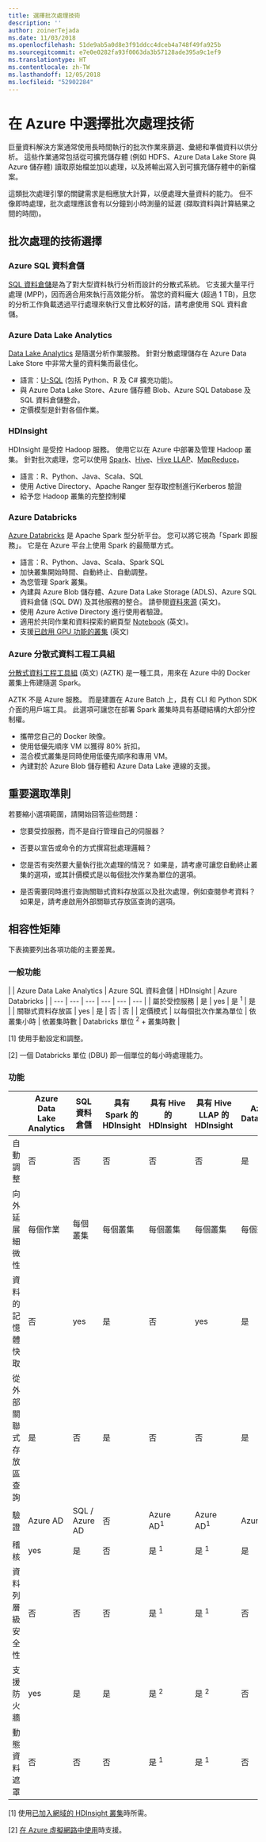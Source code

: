 ```yaml
---
title: 選擇批次處理技術
description: ''
author: zoinerTejada
ms.date: 11/03/2018
ms.openlocfilehash: 51de9ab5a0d8e3f91ddcc4dceb4a748f49fa925b
ms.sourcegitcommit: e7e0e0282fa93f0063da3b57128ade395a9c1ef9
ms.translationtype: HT
ms.contentlocale: zh-TW
ms.lasthandoff: 12/05/2018
ms.locfileid: "52902284"
---
```

# <a name="choosing-a-batch-processing-technology-in-azure"></a>在 Azure 中選擇批次處理技術

巨量資料解決方案通常使用長時間執行的批次作業來篩選、彙總和準備資料以供分析。 這些作業通常包括從可擴充儲存體 (例如 HDFS、Azure Data Lake Store 與 Azure 儲存體) 讀取原始檔並加以處理，以及將輸出寫入到可擴充儲存體中的新檔案。 

這類批次處理引擎的關鍵需求是相應放大計算，以便處理大量資料的能力。 但不像即時處理，批次處理應該會有以分鐘到小時測量的延遲 (擷取資料與計算結果之間的時間)。

## <a name="technology-choices-for-batch-processing"></a>批次處理的技術選擇

### <a name="azure-sql-data-warehouse"></a>Azure SQL 資料倉儲

[SQL 資料倉儲](/azure/sql-data-warehouse/)是為了對大型資料執行分析而設計的分散式系統。 它支援大量平行處理 (MPP)，因而適合用來執行高效能分析。 當您的資料龐大 (超過 1 TB)，且您的分析工作負載透過平行處理來執行又會比較好的話，請考慮使用 SQL 資料倉儲。

### <a name="azure-data-lake-analytics"></a>Azure Data Lake Analytics

[Data Lake Analytics](/azure/data-lake-analytics/data-lake-analytics-overview) 是隨選分析作業服務。 針對分散處理儲存在 Azure Data Lake Store 中非常大量的資料集而最佳化。 

- 語言：[U-SQL](/azure/data-lake-analytics/data-lake-analytics-u-sql-get-started) (包括 Python、R 及 C# 擴充功能)。
-  與 Azure Data Lake Store、Azure 儲存體 Blob、Azure SQL Database 及 SQL 資料倉儲整合。
- 定價模型是針對各個作業。

### <a name="hdinsight"></a>HDInsight

HDInsight 是受控 Hadoop 服務。 使用它以在 Azure 中部署及管理 Hadoop 叢集。 針對批次處理，您可以使用 [Spark](/azure/hdinsight/spark/apache-spark-overview)、[Hive](/azure/hdinsight/hadoop/hdinsight-use-hive)、[Hive LLAP](/azure/hdinsight/interactive-query/apache-interactive-query-get-started)、[MapReduce](/azure/hdinsight/hadoop/hdinsight-use-mapreduce)。

- 語言：R、Python、Java、Scala、SQL
- 使用 Active Directory、Apache Ranger 型存取控制進行Kerberos 驗證
- 給予您 Hadoop 叢集的完整控制權

### <a name="azure-databricks"></a>Azure Databricks 

[Azure Databricks](/azure/azure-databricks/) 是 Apache Spark 型分析平台。 您可以將它視為「Spark 即服務」。 它是在 Azure 平台上使用 Spark 的最簡單方式。  

- 語言：R、Python、Java、Scala、Spark SQL
- 加快叢集開始時間、自動終止、自動調整。
- 為您管理 Spark 叢集。
- 內建與 Azure Blob 儲存體、Azure Data Lake Storage (ADLS)、Azure SQL 資料倉儲 (SQL DW) 及其他服務的整合。 請參閱[資料來源](https://docs.azuredatabricks.net/spark/latest/data-sources/index.html) (英文)。
- 使用 Azure Active Directory 進行使用者驗證。
- 適用於共同作業和資料探索的網頁型 [Notebook](https://docs.azuredatabricks.net/user-guide/notebooks/index.html) (英文)。 
- 支援[已啟用 GPU 功能的叢集](https://docs.azuredatabricks.net/user-guide/clusters/gpu.html) (英文)

### <a name="azure-distributed-data-engineering-toolkit"></a>Azure 分散式資料工程工具組 

[分散式資料工程工具組](https://github.com/azure/aztk) (英文) (AZTK) 是一種工具，用來在 Azure 中的 Docker 叢集上佈建隨選 Spark。 

AZTK 不是 Azure 服務。 而是建置在 Azure Batch 上，具有 CLI 和 Python SDK 介面的用戶端工具。 此選項可讓您在部署 Spark 叢集時具有基礎結構的大部分控制權。

- 攜帶您自己的 Docker 映像。
- 使用低優先順序 VM 以獲得 80% 折扣。
- 混合模式叢集是同時使用低優先順序和專用 VM。
- 內建對於 Azure Blob 儲存體和 Azure Data Lake 連線的支援。

## <a name="key-selection-criteria"></a>重要選取準則

若要縮小選項範圍，請開始回答這些問題：

- 您要受控服務，而不是自行管理自己的伺服器？

- 否要以宣告或命令的方式撰寫批處理邏輯？

- 您是否有突然要大量執行批次處理的情況？ 如果是，請考慮可讓您自動終止叢集的選項，或其計價模式是以每個批次作業為單位的選項。

- 是否需要同時進行查詢關聯式資料存放區以及批次處理，例如查閱參考資料？ 如果是，請考慮啟用外部關聯式存放區查詢的選項。

## <a name="capability-matrix"></a>相容性矩陣

下表摘要列出各項功能的主要差異。 

### <a name="general-capabilities"></a>一般功能

| | Azure Data Lake Analytics | Azure SQL 資料倉儲 | HDInsight | Azure Databricks |
| --- | --- | --- | --- | --- | --- |
| 屬於受控服務 | 是 | yes | 是 <sup>1</sup> | 是 | 
| 關聯式資料存放區 | yes | 是 | 否 | 否 |
| 定價模式 | 以每個批次作業為單位 | 依叢集小時 | 依叢集時數 | Databricks 單位 <sup>2</sup> + 叢集時數 |

[1] 使用手動設定和調整。

[2] 一個 Databricks 單位 (DBU) 即一個單位的每小時處理能力。

### <a name="capabilities"></a>功能

| | Azure Data Lake Analytics | SQL 資料倉儲 | 具有 Spark 的 HDInsight | 具有 Hive 的 HDInsight | 具有 Hive LLAP 的 HDInsight | Azure Databricks |
| --- | --- | --- | --- | --- | --- | --- |
| 自動調整 | 否 | 否 | 否 | 否 | 否 | 是 |
| 向外延展細微性  | 每個作業 | 每個叢集 | 每個叢集 | 每個叢集 | 每個叢集 | 每個叢集 |
| 資料的記憶體快取 | 否 | yes | 是 | 否 | yes | 是 |
| 從外部關聯式存放區查詢 | 是 | 否 | 是 | 否 | 否 | 是 |
| 驗證  | Azure AD | SQL / Azure AD | 否 | Azure AD<sup>1</sup> | Azure AD<sup>1</sup> | Azure AD |
| 稽核  | yes | 是 | 否 | 是 <sup>1</sup> | 是 <sup>1</sup> | 是 |
| 資料列層級安全性 | 否 | 否 | 否 | 是 <sup>1</sup> | 是 <sup>1</sup> | 否 |
| 支援防火牆 | yes | 是 | 是 | 是 <sup>2</sup> | 是 <sup>2</sup> | 否 |
| 動態資料遮罩 | 否 | 否 | 否 | 是 <sup>1</sup> | 是 <sup>1</sup> | 否 |

[1] 使用[已加入網域的 HDInsight 叢集](/azure/hdinsight/domain-joined/apache-domain-joined-introduction)時所需。

[2] [在 Azure 虛擬網路中使用](/azure/hdinsight/hdinsight-extend-hadoop-virtual-network)時支援。
